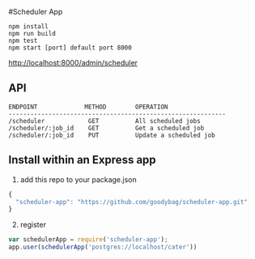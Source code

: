 #Scheduler App

```
npm install
npm run build
npm test
npm start [port] default port 8000
```

[http://localhost:8000/admin/scheduler](http://localhost:8000/admin/scheduler)

## API


    ENDPOINT             METHOD        OPERATION
    ------------------------------------------------------------
    /scheduler            GET          All scheduled jobs
    /scheduler/:job_id    GET          Get a scheduled job
    /scheduler/:job_id    PUT          Update a scheduled job


## Install within an Express app

1) add this repo to your package.json

```js
{
  "scheduler-app": "https://github.com/goodybag/scheduler-app.git"
}
```

2) register

```js
var schedulerApp = require('scheduler-app');
app.user(schedulerApp('postgres://localhost/cater'))